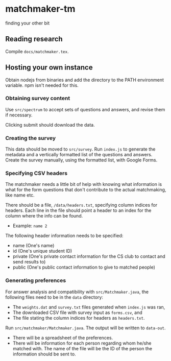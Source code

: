# matchmaker-tm
finding your other bit

## Reading research
Compile `docs/matchmaker.tex`.

## Hosting your own instance
Obtain nodejs from binaries and add the directory to the PATH environment variable.
npm isn't needed for this.

### Obtaining survey content
Use `src/spectrum` to accept sets of questions and answers, and revise them if
necessary.

Clicking submit should download the data.

### Creating the survey
This data should be moved to `src/survey`. Run `index.js` to generate the
metadata and a vertically formatted list of the questions and answers. Create
the survey manually, using the formatted list, with Google Forms.

### Specifying CSV headers
The matchmaker needs a little bit of help with knowing what information is what for the 
form questions that don't contribute to the actual matchmaking, like name etc.

There should be a file, `/data/headers.txt`, specifying column indices for headers.
Each line in the file should point a header to an index for the column where the info can be 
found.
- Example: `name 2`

The following header information needs to be specified:
- name (One's name)
- id (One's unique student ID)
- private (One's private contact information for the CS club to contact and send results to)
- public (One's public contact information to give to matched people)

### Generating preferences
For answer analysis and compatibility with `src/Matchmaker.java`, the following files need to 
be in the `data` directory:
- The `weights.dat` and `survey.txt` files generated when `index.js` was ran,
- The downloaded CSV file with survey input as `forms.csv`, and
- The file stating the column indices for headers as `headers.txt`.

Run `src/matchmaker/Matchmaker.java`. The output will be written to `data-out`.
- There will be a spreadsheet of the preferences.
- There will be information for each person regarding whom he/she matched with. The name of the 
file will be the ID of the person the information should be sent to.

